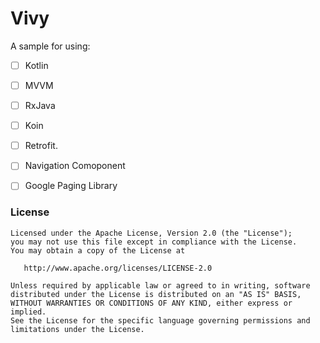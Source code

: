 # Vivy

A sample for using:
 - [ ] Kotlin
 - [ ] MVVM
 - [ ] RxJava
 - [ ] Koin
 - [ ] Retrofit.
 - [ ] Navigation Comoponent
 - [ ] Google Paging Library
 
 
 ### License

```
Licensed under the Apache License, Version 2.0 (the "License");
you may not use this file except in compliance with the License.
You may obtain a copy of the License at

   http://www.apache.org/licenses/LICENSE-2.0

Unless required by applicable law or agreed to in writing, software
distributed under the License is distributed on an "AS IS" BASIS,
WITHOUT WARRANTIES OR CONDITIONS OF ANY KIND, either express or implied.
See the License for the specific language governing permissions and
limitations under the License.
```
